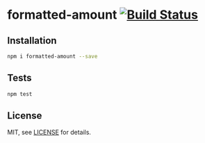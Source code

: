 # formatted-amount [![Build Status](https://travis-ci.org/jtassin/formatted-amount.svg?branch=master)](https://travis-ci.org/jtassin/formatted-amount)

## Installation
```sh
npm i formatted-amount --save
```

## Tests

```sh
npm test
```

## License

MIT, see [LICENSE](/LICENSE) for details.
